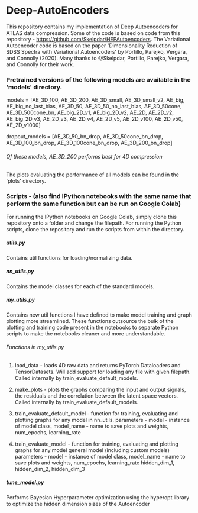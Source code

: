 # Deep-AutoEncoders

This repository contains my implementation of Deep Autoencoders for ATLAS data compression. Some of the code is based on code from this repository - https://github.com/Skelpdar/HEPAutoencoders. The Variational Autoencoder code is based on the paper 'Dimensionality Reduction of SDSS Spectra with Variational Autoencoders' by Portillo, Parejko, Vergara, and Connolly (2020). Many thanks to @Skelpdar, Portillo, Parejko, Vergara, and Connolly for their work.  

### Pretrained versions of the following models are available in the 'models' directory.

models = [AE_3D_100, AE_3D_200, AE_3D_small, AE_3D_small_v2, AE_big, AE_big_no_last_bias, AE_3D_50, 
          AE_3D_50_no_last_bias, AE_3D_50cone, AE_3D_500cone_bn, AE_big_2D_v1, AE_big_2D_v2, 
          AE_2D, AE_2D_v2, AE_big_2D_v3, AE_2D_v3, AE_2D_v4, AE_2D_v5, AE_2D_v100, AE_2D_v50,
          AE_2D_v1000]
          
dropout_models = [AE_3D_50_bn_drop, AE_3D_50cone_bn_drop, AE_3D_100_bn_drop, AE_3D_100cone_bn_drop, 
                  AE_3D_200_bn_drop]

###### Of these models, AE_3D_200 performs best for 4D compression
The plots evaluating the performance of all models can be found in the 'plots' directory.

### Scripts - (also find IPython notebooks with the same name that perform the same function but can be run on Google Colab)

For running the IPython notebooks on Google Colab, simply clone this repository onto a folder and change the filepath. For running the Python scripts, clone the repository and run the scripts from within the directory. 

##### utils.py
Contains util functions for loading/normalizing data.

##### nn_utils.py
Contains the model classes for each of the standard models.

##### my_utils.py
Contains new util functions I have defined to make model training and graph plotting more streamlined. 
These functions outsource the bulk of the plotting and training code present in the notebooks to separate Python scripts to make the notebooks cleaner and more understandable. 

###### Functions in my_utils.py
1. load_data - loads 4D raw data and returns PyTorch Dataloaders and TensorDatasets. Will add support for loading any file with given filepath. Called internally by train_evaluate_default_models.

2. make_plots - plots the graphs comparing the input and output signals, the residuals and the correlation between the latent space vectors. Called internally by train_evaluate_default_models.

3. train_evaluate_default_model - function for training, evaluating and plotting graphs for any model in nn_utils. 
	parameters - model - instance of model class,
    		 	 model_name - name to save plots and weights,
    		 	 num_epochs,
    		 	 learning_rate

4. train_evaluate_model - function for training, evaluating and plotting graphs for any model general model (including custom models)
	parameters - model - instance of model class,
    		 	 model_name - name to save plots and weights,
    		 	 num_epochs,
    		 	 learning_rate
    		 	 hidden_dim_1, hidden_dim_2, hidden_dim_3

##### tune_model.py
Performs Bayesian Hyperparameter optimization using the hyperopt library to optimize the hidden dimension sizes of the Autoencoder




